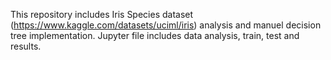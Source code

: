 This repository includes Iris Species dataset (https://www.kaggle.com/datasets/uciml/iris) analysis and manuel decision tree implementation. Jupyter file includes data analysis, train, test and results.